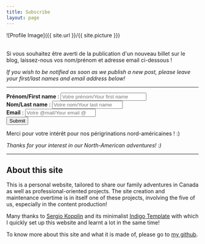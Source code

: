 ```yaml
---
title: Subscribe
layout: page
---
```

![Profile Image]({{ site.url }}/{{ site.picture }})
<br>
<br>
<p>Si vous souhaitez être averti de la publication d'un nouveau billet sur le blog, laissez-nous vos nom/prénom et adresse email ci-dessous !</p>
<p><i> If you wish to be notified as soon as we publish a new post, please leave your first/last names and email address below!</i></p>

---
<form method="post" action="/controller.php">
  <b>Prénom/First name</b> : <input type="text" size="25" name="first_name" placeholder="Votre prénom/Your first name">
  <br>
  <b>Nom/Last name</b> : <input type="text" size="20" name="last_name" placeholder="Votre nom/Your last name">
  <br>
  <b>Email</b> : <input type="email" size="20" name="email" placeholder="Votre @mail/Your email @">
  <br>
  <input type="submit" formtarget="_parent" value="Submit">
</form>

<p>Merci pour votre intérêt pour nos périgrinations nord-américaines ! :) </p>
<p><i>Thanks for your interest in our North-American adventures! :) </i></p>

---
<h2>About this site</h2>
<p>This is a personal website, tailored to share our family adventures in Canada as well as professional-oriented projects. The site creation and maintenance overtime is in itself one of these projects, involving the five of us, especially in the content production!</p>

<p>Many thanks to <a href="https://github.com/sergiokopplin/">Sergio Kopplin</a> and its minimalist <a href="https://github.com/sergiokopplin/indigo">Indigo Template</a> with which I quickly set up this website and learnt a lot in the same time!

To know more about this site and what it is made of, please go to <a href="https://github.com/flelain">my github</a>.

